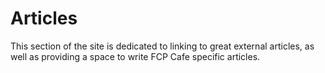 # Articles

This section of the site is dedicated to linking to great external articles, as well as providing a space to write FCP Cafe specific articles.